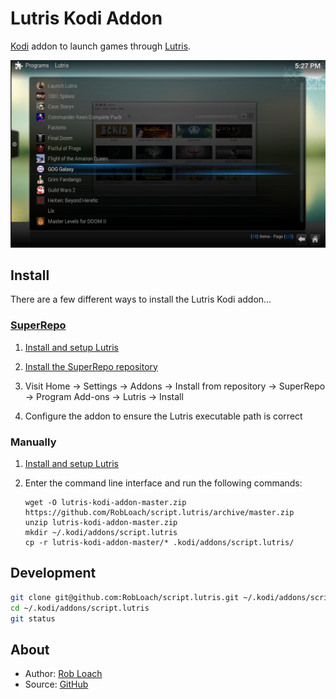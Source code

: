 # Lutris Kodi Addon

[Kodi](http://kodi.tv) addon to launch games through [Lutris](http://lutris.net).

![Lutris Kodi Addon Screenshot](resources/media/screenshot.jpg "Lutris Kodi Addon")

## Install

There are a few different ways to install the Lutris Kodi addon...

### [SuperRepo](https://superrepo.org)

1. [Install and setup Lutris](https://lutris.net/downloads/)

1. [Install the SuperRepo repository](https://superrepo.org/get-started/)

1. Visit Home -> Settings -> Addons -> Install from repository -> SuperRepo -> Program Add-ons -> Lutris -> Install

1. Configure the addon to ensure the Lutris executable path is correct

### Manually

1. [Install and setup Lutris](https://lutris.net/downloads/)

1. Enter the command line interface and run the following commands:

    ```
    wget -O lutris-kodi-addon-master.zip https://github.com/RobLoach/script.lutris/archive/master.zip
    unzip lutris-kodi-addon-master.zip
    mkdir ~/.kodi/addons/script.lutris
    cp -r lutris-kodi-addon-master/* .kodi/addons/script.lutris/
    ```

## Development

```bash
git clone git@github.com:RobLoach/script.lutris.git ~/.kodi/addons/script.lutris
cd ~/.kodi/addons/script.lutris
git status
```

## About

- Author: [Rob Loach](http://robloach.net)
- Source: [GitHub](http://github.com/RobLoach/script.lutris/)
